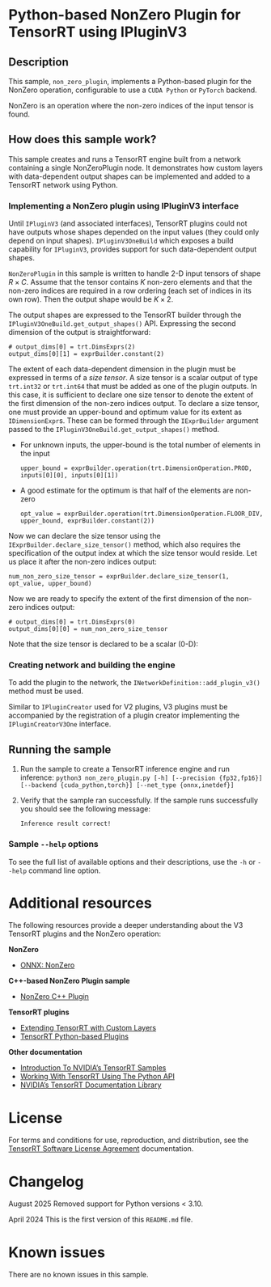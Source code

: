 # Python-based NonZero Plugin for TensorRT using IPluginV3

## Description

This sample, `non_zero_plugin`, implements a Python-based plugin for the NonZero operation, configurable to use a `CUDA Python` or `PyTorch` backend.

NonZero is an operation where the non-zero indices of the input tensor is found.

## How does this sample work?

This sample creates and runs a TensorRT engine built from a network containing a single NonZeroPlugin node. It demonstrates how
custom layers with data-dependent output shapes can be implemented and added to a TensorRT network using Python.

### Implementing a NonZero plugin using IPluginV3 interface

Until `IPluginV3` (and associated interfaces), TensorRT plugins could not have outputs whose shapes depended on the input values (they could only depend
on input shapes). `IPluginV3OneBuild` which exposes a build capability for `IPluginV3`, provides support for such data-dependent output shapes.

`NonZeroPlugin` in this sample is written to handle 2-D input tensors of shape $R \times C$. Assume that the tensor contains $K$ non-zero elements and that the
non-zero indices are required in a row ordering (each set of indices in its own row). Then the output shape would be $K \times 2$.

The output shapes are expressed to the TensorRT builder through the `IPluginV3OneBuild.get_output_shapes()` API. Expressing the second dimension of the output is
straightforward:
```
# output_dims[0] = trt.DimsExprs(2)
output_dims[0][1] = exprBuilder.constant(2)
```

The extent of each data-dependent dimension in the plugin must be expressed in terms of a *_size tensor_*. A size tensor is a scalar output of type
`trt.int32` or `trt.int64` that must be added as one of the plugin outputs. In this case, it is sufficient to declare one size tensor to denote the extent of the
first dimension of the non-zero indices output. To declare a size tensor, one must provide an upper-bound and optimum value for its extent as `IDimensionExpr`s. These can be formed through the `IExprBuilder` argument passed to the `IPluginV3OneBuild.get_output_shapes()` method.
 - For unknown inputs, the upper-bound is the total number of elements in the input
	```
	upper_bound = exprBuilder.operation(trt.DimensionOperation.PROD, inputs[0][0], inputs[0][1])
	```
 - A good estimate for the optimum is that half of the elements are non-zero
	```
	opt_value = exprBuilder.operation(trt.DimensionOperation.FLOOR_DIV, upper_bound, exprBuilder.constant(2))
	```

Now we can declare the size tensor using the `IExprBuilder.declare_size_tensor()` method, which also requires the specification of the output index at which the size tensor would reside. Let us place it after the non-zero indices output:
```
num_non_zero_size_tensor = exprBuilder.declare_size_tensor(1, opt_value, upper_bound)
```

Now we are ready to specify the extent of the first dimension of the non-zero indices output:
```
# output_dims[0] = trt.DimsExprs(0)
output_dims[0][0] = num_non_zero_size_tensor
```
Note that the size tensor is declared to be a scalar (0-D):

### Creating network and building the engine

To add the plugin to the network, the `INetworkDefinition::add_plugin_v3()` method must be used.

Similar to `IPluginCreator` used for V2 plugins, V3 plugins must be accompanied by the registration of a plugin creator implementing the `IPluginCreatorV3One` interface.

## Running the sample

1.  Run the sample to create a TensorRT inference engine and run inference:
    `python3 non_zero_plugin.py [-h] [--precision {fp32,fp16}] [--backend {cuda_python,torch}] [--net_type {onnx,inetdef}]`

2.  Verify that the sample ran successfully. If the sample runs successfully you should see the following message:
     ```
    Inference result correct!
    ```

### Sample `--help` options

To see the full list of available options and their descriptions, use the `-h` or `--help` command line option.


# Additional resources

The following resources provide a deeper understanding about the V3 TensorRT plugins and the NonZero operation:

**NonZero**
- [ONNX: NonZero](https://onnx.ai/onnx/operators/onnx__NonZero.html)

**C++-based NonZero Plugin sample**
- [NonZero C++ Plugin](../../sampleNonZeroPlugin/)

**TensorRT plugins**
- [Extending TensorRT with Custom Layers](https://docs.nvidia.com/deeplearning/tensorrt/developer-guide/index.html#extending)
- [TensorRT Python-based Plugins](https://docs.nvidia.com/deeplearning/tensorrt/developer-guide/#add_custom_layer_python)

**Other documentation**
- [Introduction To NVIDIA’s TensorRT Samples](https://docs.nvidia.com/deeplearning/sdk/tensorrt-sample-support-guide/index.html#samples)
- [Working With TensorRT Using The Python API](https://docs.nvidia.com/deeplearning/tensorrt/developer-guide/#python_topics)
- [NVIDIA’s TensorRT Documentation Library](https://docs.nvidia.com/deeplearning/sdk/tensorrt-archived/index.html)

# License

For terms and conditions for use, reproduction, and distribution, see the [TensorRT Software License Agreement](https://docs.nvidia.com/deeplearning/sdk/tensorrt-sla/index.html) documentation.

# Changelog

August 2025
Removed support for Python versions < 3.10.

April 2024
This is the first version of this `README.md` file.

# Known issues

There are no known issues in this sample.
